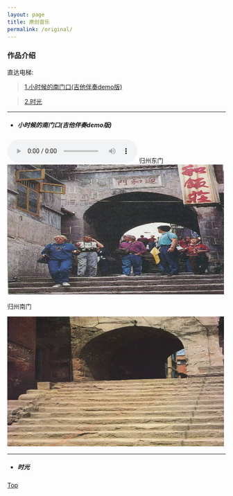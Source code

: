 ```yaml
---
layout: page
title: 原创音乐
permalink: /original/  
---
```

### 作品介绍<span id="home"></span>

直达电梯:   
> [1.小时候的南门口(吉他伴奏demo版) ](#home)   

> [2.时光 ](#sg)
---
* ##### 小时候的南门口(吉他伴奏demo版) 
<audio src="/assets/audio/nanmen.mp3" controls="controls">
</audio>  
归州东门

<img src="/assets/images/original/dongmen.jpg" alt="归州东门" width="500" height="300" align="bottom" />

归州南门

<img src="/assets/images/original/nanmen.jpg" alt="归州南门" width="500" height="300" align="bottom" />

---
* ##### 时光 <span id="sg"></span>



[Top](#home)
